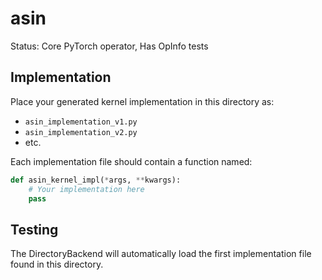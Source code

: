 # asin

Status: Core PyTorch operator, Has OpInfo tests

## Implementation

Place your generated kernel implementation in this directory as:
- `asin_implementation_v1.py`
- `asin_implementation_v2.py`
- etc.

Each implementation file should contain a function named:
```python
def asin_kernel_impl(*args, **kwargs):
    # Your implementation here
    pass
```

## Testing

The DirectoryBackend will automatically load the first implementation file found in this directory.
